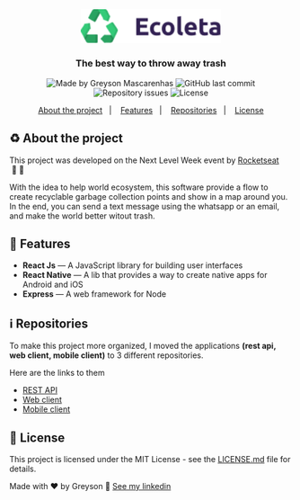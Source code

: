 <div align="center">
  <img src="./.github/logo.png" width="250px" alt="Ecoleta"/>
</div>

<h3 align="center">
  The best way to throw away trash
</h3>

<div align="center">
  <img alt="Made by Greyson Mascarenhas" src="https://img.shields.io/badge/made%20by-Greyson%20Mascarenhas-%2334CB79"/>
  <img alt="GitHub last commit" src="https://img.shields.io/github/last-commit/greysonmrx/ecoleta?color=%2334CB79">
  <img alt="Repository issues" src="https://img.shields.io/github/issues/greysonmrx/ecoleta?color=%2334CB79">
  <img alt="License" src="https://img.shields.io/badge/license-MIT-%2334CB79"/>
</div>

<p align="center">
  <a href="#recycle-about-the-project">About the project</a>&nbsp;&nbsp;&nbsp;|&nbsp;&nbsp;&nbsp;
  <a href="#rocket-features">Features</a>&nbsp;&nbsp;&nbsp;|&nbsp;&nbsp;&nbsp;
  <a href="#information_source-repositories">Repositories</a>&nbsp;&nbsp;&nbsp;|&nbsp;&nbsp;&nbsp;
  <a href="#memo-license">License</a>
</p>

## :recycle: About the project
This project was developed on the Next Level Week event by [Rocketseat](https://rocketseat.com.br/) &nbsp;🚀&nbsp;💜

With the idea to help world ecosystem, this software provide a flow to create recyclable garbage collection points and show in a map around you. In the end, you can send a text message using the whatsapp or an email, and make the world better witout trash.

## :rocket: Features

- **React Js** — A JavaScript library for building user interfaces
- **React Native** — A lib that provides a way to create native apps for Android and iOS
- **Express** — A web framework for Node

## :information_source: Repositories

To make this project more organized, I moved the applications **(rest api, web client, mobile client)** to 3 different repositories.

Here are the links to them

- [REST API](https://github.com/greysonmrx/ecoleta-backend)
- [Web client](https://github.com/greysonmrx/ecoleta-web)
- [Mobile client](https://github.com/greysonmrx/ecoleta-mobile)

## :memo: License

This project is licensed under the MIT License - see the [LICENSE.md](./license.md) file for details.

Made with :hearts: by Greyson :wave: [See my linkedin](https://www.linkedin.com/in/greyson-mascarenhas-5a21ab1a2/)
